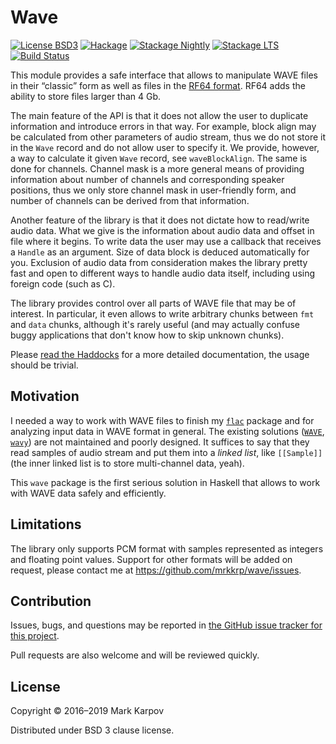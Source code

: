# Wave

[![License BSD3](https://img.shields.io/badge/license-BSD3-brightgreen.svg)](http://opensource.org/licenses/BSD-3-Clause)
[![Hackage](https://img.shields.io/hackage/v/wave.svg?style=flat)](https://hackage.haskell.org/package/wave)
[![Stackage Nightly](http://stackage.org/package/wave/badge/nightly)](http://stackage.org/nightly/package/wave)
[![Stackage LTS](http://stackage.org/package/wave/badge/lts)](http://stackage.org/lts/package/wave)
[![Build Status](https://travis-ci.org/mrkkrp/wave.svg?branch=master)](https://travis-ci.org/mrkkrp/wave)

This module provides a safe interface that allows to manipulate WAVE files
in their “classic” form as well as files in
the [RF64 format](https://tech.ebu.ch/docs/tech/tech3306-2009.pdf). RF64
adds the ability to store files larger than 4 Gb.

The main feature of the API is that it does not allow the user to duplicate
information and introduce errors in that way. For example, block align may
be calculated from other parameters of audio stream, thus we do not store it
in the `Wave` record and do not allow user to specify it. We provide,
however, a way to calculate it given `Wave` record, see `waveBlockAlign`.
The same is done for channels. Channel mask is a more general means of
providing information about number of channels and corresponding speaker
positions, thus we only store channel mask in user-friendly form, and number
of channels can be derived from that information.

Another feature of the library is that it does not dictate how to read/write
audio data. What we give is the information about audio data and offset in
file where it begins. To write data the user may use a callback that
receives a `Handle` as an argument. Size of data block is deduced
automatically for you. Exclusion of audio data from consideration makes the
library pretty fast and open to different ways to handle audio data itself,
including using foreign code (such as C).

The library provides control over all parts of WAVE file that may be of
interest. In particular, it even allows to write arbitrary chunks between
`fmt` and `data` chunks, although it's rarely useful (and may actually
confuse buggy applications that don't know how to skip unknown chunks).

Please [read the Haddocks](https://hackage.haskell.org/package/wave) for a
more detailed documentation, the usage should be trivial.

## Motivation

I needed a way to work with WAVE files to finish
my [`flac`](https://github.com/mrkkrp/flac) package and for analyzing input
data in WAVE format in general. The existing solutions
([`WAVE`](https://hackage.haskell.org/package/WAVE),
[`wavy`](https://hackage.haskell.org/package/wavy)) are not maintained and
poorly designed. It suffices to say that they read samples of audio stream
and put them into a *linked list*, like `[[Sample]]` (the inner linked list
is to store multi-channel data, yeah).

This `wave` package is the first serious solution in Haskell that allows to
work with WAVE data safely and efficiently.

## Limitations

The library only supports PCM format with samples represented as integers
and floating point values. Support for other formats will be added on
request, please contact me at https://github.com/mrkkrp/wave/issues.

## Contribution

Issues, bugs, and questions may be reported in [the GitHub issue tracker for
this project](https://github.com/mrkkrp/wave/issues).

Pull requests are also welcome and will be reviewed quickly.

## License

Copyright © 2016–2019 Mark Karpov

Distributed under BSD 3 clause license.
